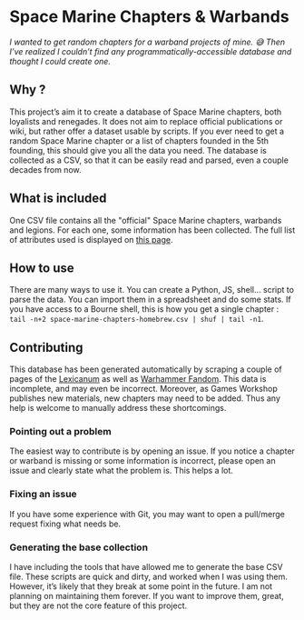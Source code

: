 # Space Marine Chapters & Warbands

*I wanted to get random chapters for a warband projects of mine. 😅 Then I’ve realized I couldn’t find any programmatically-accessible database and thought I could create one.*

## Why ?

This project’s aim it to create a database of Space Marine chapters, both loyalists and renegades.
It does not aim to replace official publications or wiki, but rather offer a dataset usable by scripts. 
If you ever need to get a random Space Marine chapter or a list of chapters founded in the 5th founding, this should give you all the data you need.
The database is collected as a CSV, so that it can be easily read and parsed, even a couple decades from now.

## What is included

One CSV file contains all the "official" Space Marine chapters, warbands and legions.
For each one, some information has been collected.
The full list of attributes used is displayed on [this page](attributes.md).

## How to use

There are many ways to use it.
You can create a Python, JS, shell… script to parse the data.
You can import them in a spreadsheet and do some stats.
If you have access to a Bourne shell, this is how you get a single chapter : `tail -n+2 space-marine-chapters-homebrew.csv | shuf | tail -n1`.

## Contributing

This database has been generated automatically by scraping a couple of pages of the [Lexicanum](https://wh40k.lexicanum.com) as well as [Warhammer Fandom](https://warhammer40k.fandom.com/wiki/Warhammer_40k_Wiki).
This data is incomplete, and may even be incorrect.
Moreover, as Games Workshop publishes new materials, new chapters may need to be added.
Thus any help is welcome to manually address these shortcomings.

### Pointing out a problem

The easiest way to contribute is by opening an issue.
If you notice a chapter or warband is missing or some information is incorrect, please open an issue and clearly state what the problem is.
This helps a lot.

### Fixing an issue

If you have some experience with Git, you may want to open a pull/merge request fixing what needs be.

### Generating the base collection

I have including the tools that have allowed me to generate the base CSV file.
These scripts are quick and dirty, and worked when I was using them.
However, it’s likely that they break at some point in the future.
I am not planning on maintaining them forever.
If you want to improve them, great, but they are not the core feature of this project.

